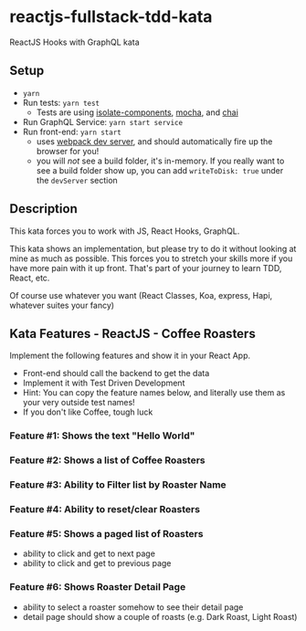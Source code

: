 # reactjs-fullstack-tdd-kata
ReactJS Hooks with GraphQL kata

## Setup
- `yarn`
- Run tests: `yarn test`
    - Tests are using [isolate-components](https://www.npmjs.com/package/isolate-components), [mocha](https://mochajs.org), and [chai](https://www.chaijs.com)
- Run GraphQL Service: `yarn start service`
- Run front-end: `yarn start` 
    - uses [webpack dev server](https://webpack.js.org/configuration/dev-server), and should automatically fire up the browser for you!
    - you will _not_ see a build folder, it's in-memory.  If you really want to see a build folder show up, you can add `writeToDisk: true` under the `devServer` section
      


## Description
This kata forces you to work with JS, React Hooks, GraphQL.

This kata shows an implementation, but please try to do it without looking at mine as much as possible.  This forces you to stretch your skills more if you have more pain with it up front.  That's part of your journey to learn TDD, React, etc.

Of course use whatever you want (React Classes, Koa, express, Hapi, whatever suites your fancy)

## Kata Features - ReactJS - Coffee Roasters
Implement the following features and show it in your React App.

- Front-end should call the backend to get the data
- Implement it with Test Driven Development
- Hint: You can copy the feature names below, and literally use them as your very outside test names!
- If you don't like Coffee, tough luck


### Feature #1: Shows the text "Hello World"
### Feature #2: Shows a list of Coffee Roasters
### Feature #3: Ability to Filter list by Roaster Name
### Feature #4: Ability to reset/clear Roasters
### Feature #5: Shows a paged list of Roasters
- ability to click and get to next page
- ability to click and get to previous page
### Feature #6: Shows Roaster Detail Page
- ability to select a roaster somehow to see their detail page
- detail page should show a couple of roasts (e.g. Dark Roast, Light Roast)
